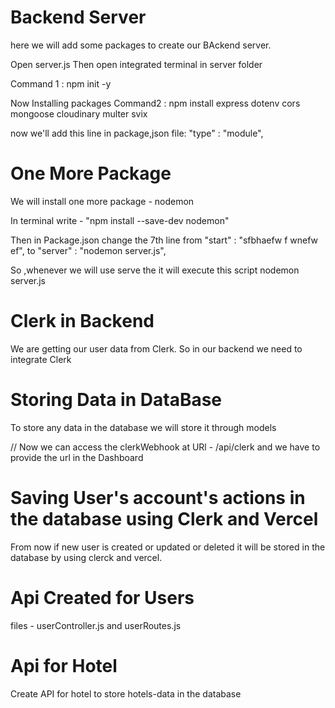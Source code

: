 # Backend Server

here we will add some packages to create our BAckend server.

Open server.js
Then open integrated terminal in server folder

Command 1 :  npm init -y


 Now  Installing packages 
Command2 : npm install express dotenv cors mongoose cloudinary multer svix

now we'll add this line in package,json file:  "type" : "module", 
 
# One More Package
We will install one more package - nodemon

In terminal write  - "npm install --save-dev nodemon"

Then in Package.json 
change the 7th line from "start" : "sfbhaefw f  wnefw ef",
 to  "server" : "nodemon server.js",

 So ,whenever we will use serve the it will execute this script nodemon server.js

# Clerk in Backend

We are getting our user data from Clerk.
So in our backend we need to integrate Clerk



# Storing Data in DataBase
To store any data in the database we will store it through models


// Now we can access the clerkWebhook at URl - /api/clerk and we have to provide the url in the Dashboard



# Saving User's account's actions in the database using Clerk and Vercel
From now if new user is created or updated or deleted it will be stored in  the database by using clerck and vercel.

<!-- From now if new user is created or updated or deleted it will be stored in  the database by using clerk and vercel. -->


# Api Created for Users
files - userController.js and userRoutes.js


# Api for Hotel
Create API for hotel to store hotels-data in the database





